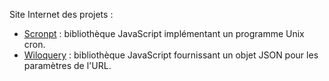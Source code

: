 Site Internet des projets :
- [Scronpt](https://regseb.github.io/scronpt) : bibliothèque JavaScript
  implémentant un programme Unix cron.
- [Wiloquery](https://regseb.github.io/wiloquery) : bibliothèque JavaScript
  fournissant un objet JSON pour les paramètres de l'URL.